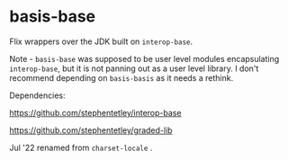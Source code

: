 # basis-base

Flix wrappers over the JDK built on `interop-base`.

Note - `basis-base` was supposed to be user level modules encapsulating 
`interop-base`, but it is not panning out as a user level library. I
don't recommend depending on `basis-basis` as it needs a rethink.

Dependencies: 

https://github.com/stephentetley/interop-base

https://github.com/stephentetley/graded-lib

Jul '22 renamed from `charset-locale` .
